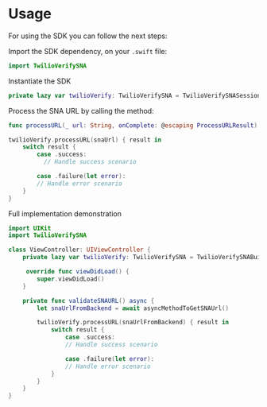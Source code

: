 # Usage

For using the SDK you can follow the next steps:

Import the SDK dependency, on your `.swift` file:

```swift
import TwilioVerifySNA
```

Instantiate the SDK

```swift
private lazy var twilioVerify: TwilioVerifySNA = TwilioVerifySNASession()
```

Process the SNA URL by calling the method:

```swift
func processURL(_ url: String, onComplete: @escaping ProcessURLResult)
```

```swift
twilioVerify.processURL(snaUrl) { result in
    switch result {
        case .success:
          // Handle success scenario

        case .failure(let error):
        // Handle error scenario
    }
}
```

Full implementation demonstration

```swift
import UIKit
import TwilioVerifySNA

class ViewController: UIViewController {
    private lazy var twilioVerify: TwilioVerifySNA = TwilioVerifySNABuilder.build()

     override func viewDidLoad() {
        super.viewDidLoad()
    }

    private func validateSNAURL() async {
        let snaUrlFromBackend = await asyncMethodToGetSNAUrl()

        twilioVerify.processURL(snaUrlFromBackend) { result in
            switch result {
                case .success:
                // Handle success scenario

                case .failure(let error):
                // Handle error scenario
            }
        }
    }
}

```
